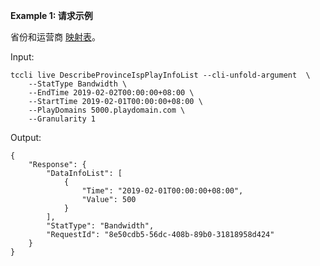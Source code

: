 **Example 1: 请求示例**

省份和运营商 [映射表](/document/api/267/34019)。

Input: 

```
tccli live DescribeProvinceIspPlayInfoList --cli-unfold-argument  \
    --StatType Bandwidth \
    --EndTime 2019-02-02T00:00:00+08:00 \
    --StartTime 2019-02-01T00:00:00+08:00 \
    --PlayDomains 5000.playdomain.com \
    --Granularity 1
```

Output: 
```
{
    "Response": {
        "DataInfoList": [
            {
                "Time": "2019-02-01T00:00:00+08:00",
                "Value": 500
            }
        ],
        "StatType": "Bandwidth",
        "RequestId": "8e50cdb5-56dc-408b-89b0-31818958d424"
    }
}
```

